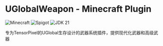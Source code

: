 # UGlobalWeapon - Minecraft Plugin

![Minecraft](https://img.shields.io/badge/Minecraft-1.21%2B-blue?style=flat&logo=minecraft)
![Spigot](https://img.shields.io/badge/Spigot-API-ED8C1A?style=flat&logo=java)
![JDK 21](https://img.shields.io/badge/JDK-21-blue?style=flat&logo=java)

专为TensorPixel的UGlobal生存设计的武器系统插件，提供现代化武器和高级武器


